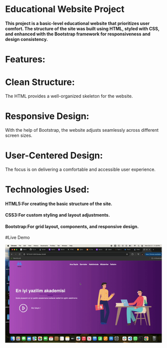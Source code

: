 # Educational Website Project


<h4>This project is a basic-level educational website that prioritizes user comfort. The structure of the site was built using HTML, styled with CSS, and enhanced with the Bootstrap framework for responsiveness and design consistency.</h4>

<h1>Features:</h1>


<h4><h1>Clean Structure:</h1> The HTML provides a well-organized skeleton for the website.</h4>

<h4><h1>Responsive Design:</h1>With the help of Bootstrap, the website adjusts seamlessly across different screen sizes.</h4>

<h4><h1>User-Centered Design:</h1>The focus is on delivering a comfortable and accessible user experience.</h4>

<h1>Technologies Used:</h1>


<h4><b>HTML5:</b>For creating the basic structure of the site.</h4>

<h4><b>CSS3:</b>For custom styling and layout adjustments.<h4>

<h4><b>Bootstrap:</b>For grid layout, components, and responsive design.</h4>

#Live Demo

![](edu.gif)
